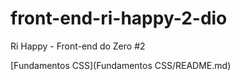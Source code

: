 # front-end-ri-happy-2-dio
Ri Happy - Front-end do Zero #2

[Fundamentos CSS](Fundamentos CSS/README.md)

